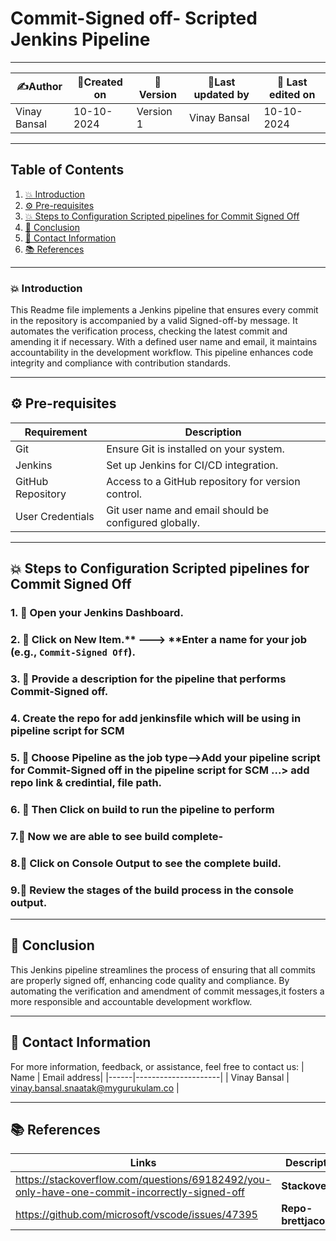 # Commit-Signed off- Scripted Jenkins Pipeline  
---  

| ✍️Author      | 📅Created on  |📌 Version    | 📝Last updated by |📅 Last edited on |
|-------------|-------------|------------|-----------------|----------------|
| Vinay Bansal| 10-10-2024  | Version 1  | Vinay Bansal    | 10-10-2024     |

---
## Table of Contents
1. [💥 Introduction](#-introduction)
2. [⚙️ Pre-requisites](#-pre-requisites)
3. [💥 Steps to Configuration Scripted pipelines for Commit Signed Off](#-steps-to-conguration-scripted-pipelines-for-commit-signed-off)
4. [📛 Conclusion](#-conclusion)
5. [📧 Contact Information](#-contact-information)
6. [📚 References](#-references)

---
### 💥 Introduction
This Readme file implements a Jenkins pipeline that ensures every commit in the repository is accompanied by a valid Signed-off-by message. It automates the verification process, checking the latest commit and amending it if necessary. With a defined user name and email,
it maintains accountability in the development workflow. This pipeline enhances code integrity and compliance with contribution standards.

---

## ⚙️ Pre-requisites

| Requirement          | Description                                               |
|---------------------|-----------------------------------------------------------|
| Git                 | Ensure Git is installed on your system.                  |
| Jenkins             | Set up Jenkins for CI/CD integration.                     |
| GitHub Repository    | Access to a GitHub repository for version control.        |
| User Credentials    | Git user name and email should be configured globally.    |


---

## 💥 Steps to Configuration Scripted pipelines for Commit Signed Off

### 1. 🚀 Open your Jenkins Dashboard.

### 2. 🚀 Click on **New Item**.** ---> **Enter a name for your job (e.g., `Commit-Signed Off`).

### 3. 🚀 Provide a description for the pipeline that performs Commit-Signed off.


### 4. Create the repo for add jenkinsfile which will be using in pipeline script for SCM



### 5. 🚀 Choose Pipeline as the job type-->Add your pipeline script for Commit-Signed off in the pipeline script for SCM ...> add repo link & credintial, file path.


### 6. 🚀 Then Click on build to run the pipeline to perform

### 7.🚀 Now we are able to see build complete-


### 8.🚀 Click on Console Output to see the complete build.

### 9.🚀 Review the stages of the build process in the console output.


---

## 📛 Conclusion
This Jenkins pipeline streamlines the process of ensuring that all commits are properly signed off, enhancing code quality and compliance. 
By automating the verification and amendment of commit messages,it fosters a more responsible and accountable development workflow.

---

##  📧 Contact Information
For more information, feedback, or assistance, feel free to contact us:
| Name | Email address|
|------|---------------------|
| Vinay Bansal | vinay.bansal.snaatak@mygurukulam.co |

---
## 📚 References
| Links                                             | Descriptions                                                    |
|---------------------------------------------------|-----------------------------------------------------------------|
|https://stackoverflow.com/questions/69182492/you-only-have-one-commit-incorrectly-signed-off| **Stackoverflow** |
|https://github.com/microsoft/vscode/issues/47395| **Repo-brettjacobson** |
